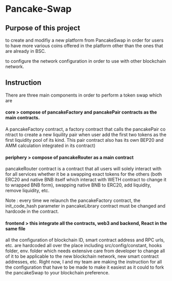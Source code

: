 # Pancake-Swap

## Purpose of this project

  to create and modifiy a new platform from PancakeSwap in order for users to have more various coins offered in the platform other than the ones that are already in BSC. 
  
  to configure the network configuration in order to use with other blockchain network.
  
## Instruction

  There are three main components in order to perform a token swap which are 
  #### core > compose of pancakeFactory and pancakePair contracts as the main contracts.
  
  A pancakeFactory contract, a factory contract that calls the pancakePair co
  ntract to create a new liquility pair when user add the first two tokens as the first liquidity pool of its kind. This pair contract also has its own BEP20 and AMM calculation integrated in its contract)
  
 #### periphery > compose of pancakeRouter as a main contract
 
  pancakeRouter contract is a contract that all users will solely interact with for all services whether it be a swapping exact tokens for the others (both ERC20 and native BNB itself which interact with WETH contract to change it to wrapped BNB form), swapping native BNB to ERC20, add liquidity, remove liquidity, etc.
 
  Note : every time we relaunch the pancakeFactory contract, the init_code_hash parameter in pancakeLibrary contract must be changed and hardcode in the contract.
  
  #### frontend > this integrate all the contracts, web3 and backend, React in the same file
  
  all the configuration of blockchain ID, smart contract address and RPC urls, etc. are hardcoded all over the place including src/config/constant, hooks folder, env. folder which needs extensive care from developer to change all of it to be applicable to the new blockchain network, new smart contract addresses, etc. Right now, I and my team are making the instruction for all the configuration that have to be made to make it easiest as it could to fork the pancakeSwap to your blockchain preference.
